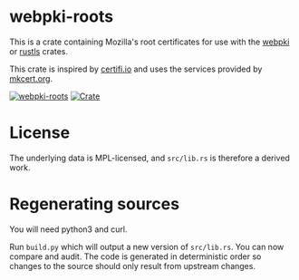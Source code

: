 # webpki-roots
This is a crate containing Mozilla's root certificates for use with
the [webpki](https://github.com/briansmith/webpki) or
[rustls](https://github.com/rustls/rustls) crates.

This crate is inspired by [certifi.io](https://certifi.io/en/latest/) and
uses the services provided by [mkcert.org](https://mkcert.org/).

[![webpki-roots](https://github.com/rustls/webpki-roots/actions/workflows/build.yml/badge.svg?branch=main)](https://github.com/rustls/webpki-roots/actions/workflows/build.yml)
[![Crate](https://img.shields.io/crates/v/webpki-roots.svg)](https://crates.io/crates/webpki-roots)

# License
The underlying data is MPL-licensed, and `src/lib.rs`
is therefore a derived work.

# Regenerating sources
You will need python3 and curl.

Run `build.py` which will output a new version of `src/lib.rs`.  You can now
compare and audit.  The code is generated in deterministic order so changes
to the source should only result from upstream changes.
